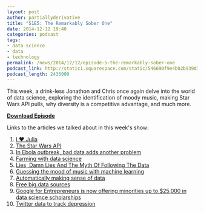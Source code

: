 ```yaml
---
layout: post
author: partiallyderivative
title: "S1E5: The Remarkably Sober One"
date: 2014-12-12 19:40
categories: podcast
tags:
- data science
- data
- technology
permalink: /news/2014/12/12/episode-5-the-remarkably-sober-one
podcast_link: http://static1.squarespace.com/static/546690f9e4b02b939d34b2b1/546691b4e4b01fdff0c848ac/548b42bfe4b0f6f3aa1ec086/1418412735069/Partially_Derivative_Episode_5.mp3
podcast_length: 2436000
---
```


This week, a drink-less Jonathon and Chris once again delve into the
world of data science, exploring the identification of moody music,
making Star Wars API pulls, why diversity is a competitive advantage,
and much more.

[**Download Episode**](http://static1.squarespace.com/static/546690f9e4b02b939d34b2b1/546691b4e4b01fdff0c848ac/548b42bfe4b0f6f3aa1ec086/1418412735069/Partially_Derivative_Episode_5.mp3)

Links to the articles we talked about in this week's show:

1.  [I ♥
Julia](http://technology.stitchfix.com/blog/2014/12/04/i-heart-julia/)
2.  [The Star Wars API](http://swapi.co/)
3.  [In Ebola outbreak, bad data adds another
problem](http://news.yahoo.com/ebola-outbreak-bad-data-adds-another-problem-151611194.html)
4.  [Farming with data
science](http://m.fastcoexist.com/3039267/farm2050-silicon-valleys-attempt-at-cashing-in-on-the-new-farming-revolution)
5.  [Lies, Damn Lies And The Myth Of Following The
Data](http://techcrunch.com/2014/12/06/lies-damn-lies-and-the-myth-of-following-the-data/)
6.  [Guessing the mood of music with machine
learning](http://sebastianraschka.com/Articles/2014_musicmood.html)
7.  [Automatically making sense of
data](http://googleresearch.blogspot.com/2014/12/automatically-making-sense-of-data.html)
8.  [Free big data
sources](https://www.linkedin.com/today/post/article/20141210080103-64875646-the-free-big-data-sources-everyone-should-know)
9.  [Google for Entrepreneurs is now offering minorities up to \$25,000
in data science
scholarships](http://venturebeat.com/2014/12/09/google-for-entrepreneurs-galvanize/)
10. [Twitter data to track
depression](http://m.huffpost.com/us/entry/6302006)
